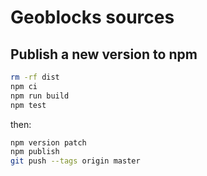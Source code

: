 # Geoblocks sources

## Publish a new version to npm

```bash
rm -rf dist
npm ci
npm run build
npm test
```

then:
```bash
npm version patch
npm publish
git push --tags origin master
```
